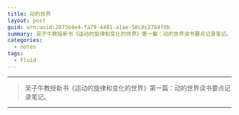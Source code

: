 ```yaml
---
title: 动的世界
layout: post
guid: urn:uuid:207564e4-fa79-4481-a1ae-58c8c2784f8b
summary: 吴子牛教授新书《运动的旋律和变化的世界》第一篇：动的世界读书要点记录笔记。
categories:
  - notes
tags:
  - Fluid
---
```


----
> 吴子牛教授新书《运动的旋律和变化的世界》第一篇：动的世界读书要点记录笔记。
----
